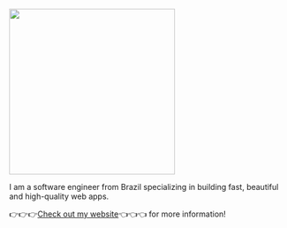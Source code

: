 <div>
	<br>
		<img src="https://raw.githubusercontent.com/matfantinel/matfantinel/master/hero.svg" width="300" height="300">
	<br>
</div>

<div>
	<p>
		I am a software engineer from Brazil specializing in building fast, beautiful and high-quality web apps.
	</p>
	<p>
		👉👉👉<a href="https://fantinel.dev" target="_blank">Check out my website</a>👈👈👈 for more information!
	</p>
</div>
